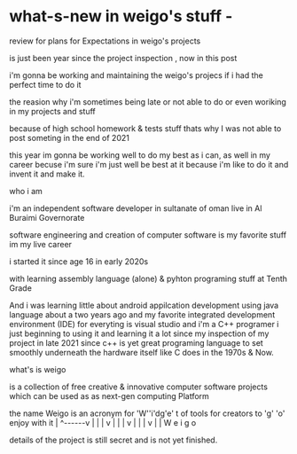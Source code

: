 # what-s-new in weigo's stuff -
review for plans for Expectations in weigo's projects  



is just been year since the project inspection , now in this post

i'm gonna be working and maintaining the weigo's projecs if i had the perfect time to do it

the reasion why i'm sometimes being late or not able to do or even woriking in my projects and stuff 

because of high school homework & tests stuff
thats why I was not able to post someting in the end of 2021

this year im gonna be working well to do my best as i can, as well in my career becuse i'm sure i'm just well be best at it 
because i'm like to do it and invent it and make it.

who i am

i'm an independent software developer in sultanate of oman live in Al Buraimi Governorate

software engineering and creation of computer software is my favorite stuff im my live career

i started it since age 16 in early 2020s

with learning assembly language (alone) & pyhton programing stuff at Tenth Grade

And i was learning little about android appilcation development using java language about a two years ago
 and my favorite integrated development environment (IDE) for everyting is visual studio
 and i'm a C++ programer i just beginning to using it and learning it a lot since my inspection of my project in late 2021
 since c++ is yet great programing language to set smoothly underneath the hardware itself like C does in the 1970s & Now.
 
 what's is weigo
 
 is a collection of free creative & innovative computer software projects which can be used as as next-gen computing Platform
 
 the name Weigo is an acronym for 'W''i'dg'e' t of tools for creators to 'g' 'o' enjoy with it 
                                   |  ^------v                            |   |
                                   |         v                            |   |
                                   |         v                            |   |
                                   |         v                            |   |
                                   W       e i                            g   o
 
 details of the project is still secret and is not yet finished.
